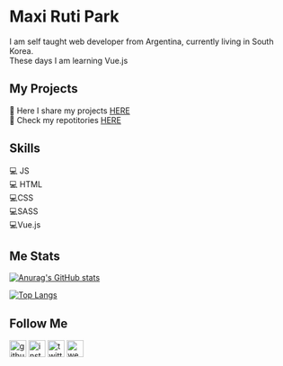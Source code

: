 # Maxi Ruti Park

I am self taught web developer from Argentina, currently living in South Korea.  
These days I am learning Vue.js

## My Projects
:low_brightness: Here I share my projects [HERE](https://my-portfolio-blog-website.netlify.app/)  
:low_brightness: Check my repotitories [HERE](https://github.com/maxrpark?tab=repositories)  
## Skills

:computer: JS  
:computer: HTML  
:computer:CSS  
:computer:SASS  
:computer:Vue.js

## Me Stats

  
[![Anurag's GitHub stats](https://github-readme-stats.vercel.app/api?username=maxrpark)](https://my-portfolio-blog-website.netlify.app/)

[![Top Langs](https://github-readme-stats.vercel.app/api/top-langs/?username=maxrpark)](https://my-portfolio-blog-website.netlify.app/)

## Follow Me

[<img  src='https://cdn.jsdelivr.net/npm/simple-icons@3.0.1/icons/github.svg' alt='github' height='30'>](https://github.com/https://github.com/maxrpark)      [<img src='https://cdn.jsdelivr.net/npm/simple-icons@3.0.1/icons/instagram.svg' alt='instagram' height='30'>](https://www.instagram.com/https://www.instagram.com/maxi.r.park//)     [<img src='https://cdn.jsdelivr.net/npm/simple-icons@3.0.1/icons/twitter.svg' alt='twitter' height='30'>](https://twitter.com/https://twitter.com/MaxCodeJourney)      [<img src='https://cdn.jsdelivr.net/npm/simple-icons@3.0.1/icons/icloud.svg' alt='website' height='30'>](https://vegetarianoencorea.com/)  
 
